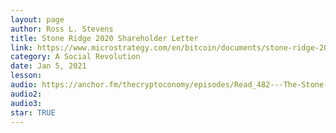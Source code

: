 ```yaml
---
layout: page
author: Ross L. Stevens
title: Stone Ridge 2020 Shareholder Letter
link: https://www.microstrategy.com/en/bitcoin/documents/stone-ridge-2020-shareholder-letter
category: A Social Revolution
date: Jan 5, 2021
lesson: 
audio: https://anchor.fm/thecryptoconomy/episodes/Read_482---The-Stone-Ridge-Letter-Ross-Stevens-eol4m1
audio2: 
audio3: 
star: TRUE
---
```

